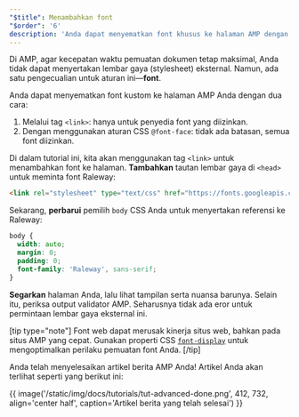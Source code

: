 ```yaml
---
"$title": Menambahkan font
"$order": '6'
description: 'Anda dapat menyematkan font khusus ke halaman AMP dengan dua cara: 1. Melalui tag <link>: hanya untuk penyedia font yang diizinkan. 2. Dengan menggunakan ....'
---
```


Di AMP, agar kecepatan waktu pemuatan dokumen tetap maksimal, Anda tidak dapat menyertakan lembar gaya (stylesheet) eksternal. Namun, ada satu pengecualian untuk aturan ini—**font**.

Anda dapat menyematkan font kustom ke halaman AMP Anda dengan dua cara:

1. Melalui tag `<link>`: hanya untuk penyedia font yang diizinkan.
2. Dengan menggunakan aturan CSS `@font-face`: tidak ada batasan, semua font diizinkan.

Di dalam tutorial ini, kita akan menggunakan tag `<link>` untuk menambahkan font ke halaman. **Tambahkan** tautan lembar gaya di `<head>` untuk meminta font Raleway:

```html
<link rel="stylesheet" type="text/css" href="https://fonts.googleapis.com/css?family=Raleway">
```

Sekarang, **perbarui** pemilih `body` CSS Anda untuk menyertakan referensi ke Raleway:

```css
body {
  width: auto;
  margin: 0;
  padding: 0;
  font-family: 'Raleway', sans-serif;
}
```

**Segarkan** halaman Anda, lalu lihat tampilan serta nuansa barunya. Selain itu, periksa output validator AMP.  Seharusnya tidak ada eror untuk permintaan lembar gaya eksternal ini.

[tip type="note"] Font web dapat merusak kinerja situs web, bahkan pada situs AMP yang cepat. Gunakan properti CSS [`font-display`](https://developer.mozilla.org/en-US/docs/Web/CSS/@font-face/font-display) untuk mengoptimalkan perilaku pemuatan font Anda. [/tip]

Anda telah menyelesaikan artikel berita AMP Anda! Artikel Anda akan terlihat seperti yang berikut ini:

{{ image('/static/img/docs/tutorials/tut-advanced-done.png', 412, 732, align='center half', caption='Artikel berita yang telah selesai') }}
